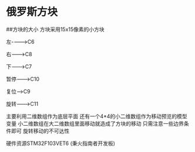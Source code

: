 # 俄罗斯方块

##方块的大小
方块采用15x15像素的小方块

左---->C6

右--->C8

下--->C7

暂停--->C10

复位-->C9

旋转--->C11

主要利用二维数组作为底层平面
还有一个4*4的小二维数组作为移动预览的模型变量
小二维数组在大二维数组里面移动就造成了方块的移动
只需注意一些边界条件即可
旋转移动的不可达性

硬件资源STM32F103VET6 (秉火指南者开发板)
